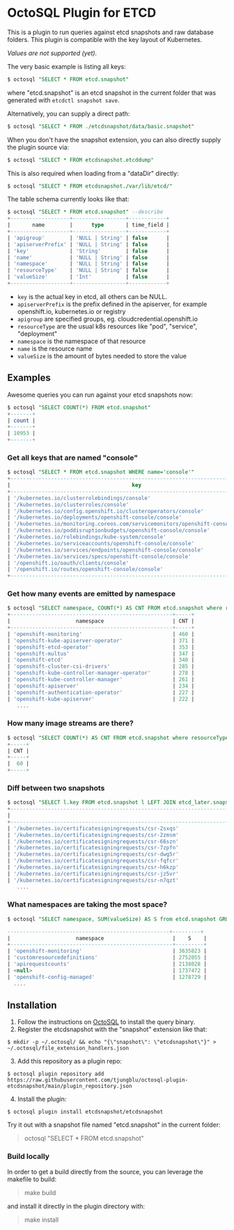 # OctoSQL Plugin for ETCD

This is a plugin to run queries against etcd snapshots and raw database folders. This plugin is compatible with the key layout of Kubernetes.

*Values are not supported (yet).*

The very basic example is listing all keys:

```sql
$ octosql "SELECT * FROM etcd.snapshot"
```

where "etcd.snapshot" is an etcd snapshot in the current folder that was generated with `etcdctl snapshot save`.

Alternatively, you can supply a direct path:

```sql
$ octosql "SELECT * FROM ./etcdsnapshot/data/basic.snapshot"
```

When you don't have the snapshot extension, you can also directly supply the plugin source via:

```sql
$ octosql "SELECT * FROM etcdsnapshot.etcddump"
```

This is also required when loading from a "dataDir" directly:

```sql
$ octosql "SELECT * FROM etcdsnapshot./var/lib/etcd/"
```

The table schema currently looks like that:

```sql
$ octosql "SELECT * FROM etcd.snapshot" --describe
+-------------------+-----------------+------------+
|       name        |      type       | time_field |
+-------------------+-----------------+------------+
| 'apigroup'        | 'NULL | String' | false      |
| 'apiserverPrefix' | 'NULL | String' | false      |
| 'key'             | 'String'        | false      |
| 'name'            | 'NULL | String' | false      |
| 'namespace'       | 'NULL | String' | false      |
| 'resourceType'    | 'NULL | String' | false      |
| 'valueSize'       | 'Int'           | false      |
+-------------------+-----------------+------------+
```

* `key` is the actual key in etcd, all others can be NULL.
* `apiserverPrefix` is the prefix defined in the apiserver, for example openshift.io, kubernetes.io or registry
* `apigroup` are specified groups, eg. cloudcredential.openshift.io
* `resourceType` are the usual k8s resources like "pod", "service", "deployment"
* `namespace` is the namespace of that resource
* `name` is the resource name
* `valueSize` is the amount of bytes needed to store the value


## Examples

Awesome queries you can run against your etcd snapshots now:

```sql
$ octosql "SELECT COUNT(*) FROM etcd.snapshot"
+-------+
| count |
+-------+
| 10953 |
+-------+
```

### Get all keys that are named "console"

```sql
$ octosql "SELECT * FROM etcd.snapshot WHERE name='console'"
+----------------------------------------------------------------------------------+-----------------+-------------------------+------------------------+---------------------+-----------+
|                                       key                                        | apiserverPrefix |        apigroup         |      resourceType      |      namespace      |   name    |
+----------------------------------------------------------------------------------+-----------------+-------------------------+------------------------+---------------------+-----------+
| '/kubernetes.io/clusterrolebindings/console'                                     | 'kubernetes.io' | <null>                  | 'clusterrolebindings'  | <null>              | 'console' |
| '/kubernetes.io/clusterroles/console'                                            | 'kubernetes.io' | <null>                  | 'clusterroles'         | <null>              | 'console' |
| '/kubernetes.io/config.openshift.io/clusteroperators/console'                    | 'kubernetes.io' | <null>                  | 'config.openshift.io'  | 'clusteroperators'  | 'console' |
| '/kubernetes.io/deployments/openshift-console/console'                           | 'kubernetes.io' | <null>                  | 'deployments'          | 'openshift-console' | 'console' |
| '/kubernetes.io/monitoring.coreos.com/servicemonitors/openshift-console/console' | 'kubernetes.io' | 'monitoring.coreos.com' | 'servicemonitors'      | 'openshift-console' | 'console' |
| '/kubernetes.io/poddisruptionbudgets/openshift-console/console'                  | 'kubernetes.io' | <null>                  | 'poddisruptionbudgets' | 'openshift-console' | 'console' |
| '/kubernetes.io/rolebindings/kube-system/console'                                | 'kubernetes.io' | <null>                  | 'rolebindings'         | 'kube-system'       | 'console' |
| '/kubernetes.io/serviceaccounts/openshift-console/console'                       | 'kubernetes.io' | <null>                  | 'serviceaccounts'      | 'openshift-console' | 'console' |
| '/kubernetes.io/services/endpoints/openshift-console/console'                    | 'kubernetes.io' | 'services'              | 'endpoints'            | 'openshift-console' | 'console' |
| '/kubernetes.io/services/specs/openshift-console/console'                        | 'kubernetes.io' | 'services'              | 'specs'                | 'openshift-console' | 'console' |
| '/openshift.io/oauth/clients/console'                                            | 'openshift.io'  | <null>                  | 'oauth'                | 'clients'           | 'console' |
| '/openshift.io/routes/openshift-console/console'                                 | 'openshift.io'  | <null>                  | 'routes'               | 'openshift-console' | 'console' |
+----------------------------------------------------------------------------------+-----------------+-------------------------+------------------------+---------------------+-----------+
```

### Get how many events are emitted by namespace

```sql
$ octosql "SELECT namespace, COUNT(*) AS CNT FROM etcd.snapshot where resourceType='events' GROUP BY namespace ORDER BY CNT DESC"
+----------------------------------------------------+-----+
|                     namespace                      | CNT |
+----------------------------------------------------+-----+
| 'openshift-monitoring'                             | 460 |
| 'openshift-kube-apiserver-operator'                | 371 |
| 'openshift-etcd-operator'                          | 353 |
| 'openshift-multus'                                 | 347 |
| 'openshift-etcd'                                   | 340 |
| 'openshift-cluster-csi-drivers'                    | 285 |
| 'openshift-kube-controller-manager-operator'       | 278 |
| 'openshift-kube-controller-manager'                | 261 |
| 'openshift-apiserver'                              | 234 |
| 'openshift-authentication-operator'                | 227 |
| 'openshift-kube-apiserver'                         | 222 |
   ....    
```

### How many image streams are there?

```sql
$ octosql "SELECT COUNT(*) AS CNT FROM etcd.snapshot where resourceType='imagestreams'  ORDER BY CNT DESC"
+-----+
| CNT |
+-----+
|  60 |
+-----+
```

### Diff between two snapshots

```sql
$ octosql "SELECT l.key FROM etcd.snapshot l LEFT JOIN etcd_later.snapshot r ON l.key = r.key WHERE r.key IS NULL"
+---------------------------------------------------------------------------------------------------------------------------------------------------------------------------------------------------+
|                                                                                                key                                                                                                |
+---------------------------------------------------------------------------------------------------------------------------------------------------------------------------------------------------+
| '/kubernetes.io/certificatesigningrequests/csr-2sxqs'                                                                                                                                             |
| '/kubernetes.io/certificatesigningrequests/csr-2zmsm'                                                                                                                                             |
| '/kubernetes.io/certificatesigningrequests/csr-66szn'                                                                                                                                             |
| '/kubernetes.io/certificatesigningrequests/csr-7zpfn'                                                                                                                                             |
| '/kubernetes.io/certificatesigningrequests/csr-dwg5r'                                                                                                                                             |
| '/kubernetes.io/certificatesigningrequests/csr-fqfcr'                                                                                                                                             |
| '/kubernetes.io/certificatesigningrequests/csr-h6kzp'                                                                                                                                             |
| '/kubernetes.io/certificatesigningrequests/csr-jz5vr'                                                                                                                                             |
| '/kubernetes.io/certificatesigningrequests/csr-n7qzt'                                                                                                                                             |
   ....
```

### What namespaces are taking the most space?

```sql
$ octosql "SELECT namespace, SUM(valueSize) AS S from etcd.snapshot GROUP BY namespace ORDER BY S DESC"

----------------------------------------------------+---------+
|                     namespace                      |    S    |
+----------------------------------------------------+---------+
| 'openshift-monitoring'                             | 3635823 |
| 'customresourcedefinitions'                        | 2752055 |
| 'apirequestcounts'                                 | 2138028 |
| <null>                                             | 1737472 |
| 'openshift-config-managed'                         | 1278729 |
  ....
```

## Installation

1. Follow the instructions on [OctoSQL](https://github.com/cube2222/octosql) to install the query binary.
2. Register the etcdsnapshot with the "snapshot" extension like that:
```
$ mkdir -p ~/.octosql/ && echo "{\"snapshot\": \"etcdsnapshot\"}" > ~/.octosql/file_extension_handlers.json
```
3. Add this repository as a plugin repo:
```
$ octosql plugin repository add https://raw.githubusercontent.com/tjungblu/octosql-plugin-etcdsnapshot/main/plugin_repository.json
```
4. Install the plugin:
```
$ octosql plugin install etcdsnapshot/etcdsnapshot
```

Try it out with a snapshot file named "etcd.snapshot" in the current folder: 
> octosql "SELECT * FROM etcd.snapshot"

### Build locally

In order to get a build directly from the source, you can leverage the makefile to build:

> make build

and install it directly in the plugin directory with:

> make install

